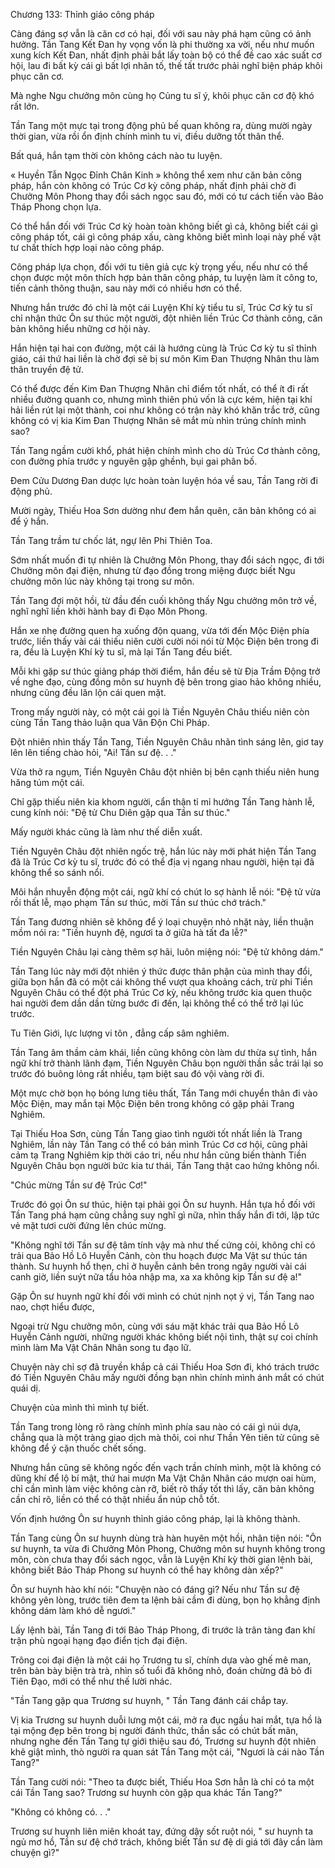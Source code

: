 




Chương 133: Thỉnh giáo công pháp


Càng đáng sợ vẫn là căn cơ có hại, đối với sau này phá hạm cũng có ảnh hưởng. Tần Tang Kết Đan hy vọng vốn là phi thường xa vời, nếu như muốn xung kích Kết Đan, nhất định phải bắt lấy toàn bộ có thể đề cao xác suất cơ hội, lau đi bất kỳ cái gì bất lợi nhân tố, thế tất trước phải nghĩ biện pháp khôi phục căn cơ.

Mà nghe Ngu chưởng môn cùng họ Củng tu sĩ ý, khôi phục căn cơ độ khó rất lớn.

Tần Tang một mực tại trong động phủ bế quan không ra, dùng mười ngày thời gian, vừa rồi ổn định chính mình tu vi, điều dưỡng tốt thân thể.

Bất quá, hắn tạm thời còn không cách nào tu luyện.

« Huyền Tẫn Ngọc Đỉnh Chân Kinh » không thể xem như căn bản công pháp, hắn còn không có Trúc Cơ kỳ công pháp, nhất định phải chờ đi Chưởng Môn Phong thay đổi sách ngọc sau đó, mới có tư cách tiến vào Bảo Tháp Phong chọn lựa.

Có thể hắn đối với Trúc Cơ kỳ hoàn toàn không biết gì cả, không biết cái gì công pháp tốt, cái gì công pháp xấu, càng không biết mình loại này phế vật tư chất thích hợp loại nào công pháp.

Công pháp lựa chọn, đối với tu tiên giả cực kỳ trọng yếu, nếu như có thể chọn được một môn thích hợp bản thân công pháp, tu luyện làm ít công to, tiến cảnh thông thuận, sau này mới có nhiều hơn có thể.

Nhưng hắn trước đó chỉ là một cái Luyện Khí kỳ tiểu tu sĩ, Trúc Cơ kỳ tu sĩ chỉ nhận thức Ôn sư thúc một người, đột nhiên liền Trúc Cơ thành công, căn bản không hiểu những cơ hội này.

Hắn hiện tại hai con đường, một cái là hướng cùng là Trúc Cơ kỳ tu sĩ thỉnh giáo, cái thứ hai liền là chờ đợi sẽ bị sư môn Kim Đan Thượng Nhân thu làm thân truyền đệ tử.

Có thể được đến Kim Đan Thượng Nhân chỉ điểm tốt nhất, có thể ít đi rất nhiều đường quanh co, nhưng mình thiên phú vốn là cực kém, hiện tại khí hải liền rút lại một thành, coi như không có trận này khó khăn trắc trở, cũng không có vị kia Kim Đan Thượng Nhân sẽ mắt mù nhìn trúng chính mình sao?

Tần Tang ngầm cười khổ, phát hiện chính mình cho dù Trúc Cơ thành công, con đường phía trước y nguyên gập ghềnh, bụi gai phân bố.

Đem Cửu Dương Đan dược lực hoàn toàn luyện hóa về sau, Tần Tang rời đi động phủ.

Mười ngày, Thiếu Hoa Sơn dường như đem hắn quên, căn bản không có ai để ý hắn.

Tần Tang trầm tư chốc lát, ngự lên Phi Thiên Toa.

Sớm nhất muốn đi tự nhiên là Chưởng Môn Phong, thay đổi sách ngọc, đi tới Chưởng môn đại điện, nhưng từ đạo đồng trong miệng được biết Ngu chưởng môn lúc này không tại trong sư môn.

Tần Tang đợi một hồi, từ đầu đến cuối không thấy Ngu chưởng môn trở về, nghĩ nghĩ liền khởi hành bay đi Đạo Môn Phong.

Hắn xe nhẹ đường quen hạ xuống độn quang, vừa tới đến Mộc Điện phía trước, liền thấy vài cái thiếu niên cười cười nói nói từ Mộc Điện bên trong đi ra, đều là Luyện Khí kỳ tu sĩ, mà lại Tần Tang đều biết.

Mỗi khi gặp sư thúc giảng pháp thời điểm, hắn đều sẽ từ Địa Trầm Động trở về nghe đạo, cùng đồng môn sư huynh đệ bên trong giao hảo không nhiều, nhưng cũng đều lăn lộn cái quen mặt.

Trong mấy người này, có một cái gọi là Tiền Nguyên Châu thiếu niên còn cùng Tần Tang thảo luận qua Vân Độn Chi Pháp.

Đột nhiên nhìn thấy Tần Tang, Tiền Nguyên Châu nhãn tình sáng lên, giơ tay lên lên tiếng chào hỏi, "Ai! Tần sư đệ. . ."

Vừa thở ra ngụm, Tiền Nguyên Châu đột nhiên bị bên cạnh thiếu niên hung hăng túm một cái.

Chỉ gặp thiếu niên kia khom người, cẩn thận tỉ mỉ hướng Tần Tang hành lễ, cung kính nói: "Đệ tử Chu Diên gặp qua Tần sư thúc."

Mấy người khác cũng là làm như thế diễn xuất.

Tiền Nguyên Châu đột nhiên ngốc trệ, hắn lúc này mới phát hiện Tần Tang đã là Trúc Cơ kỳ tu sĩ, trước đó có thể địa vị ngang nhau người, hiện tại đã không thể so sánh nổi.

Môi hắn nhuyễn động một cái, ngữ khí có chút lo sợ hành lễ nói: "Đệ tử vừa rồi thất lễ, mạo phạm Tần sư thúc, mời Tần sư thúc chớ trách."

Tần Tang đương nhiên sẽ không để ý loại chuyện nhỏ nhặt này, liền thuận mồm nói ra: "Tiền huynh đệ, ngươi ta ở giữa hà tất đa lễ?"

Tiền Nguyên Châu lại càng thêm sợ hãi, luôn miệng nói: "Đệ tử không dám."

Tần Tang lúc này mới đột nhiên ý thức được thân phận của mình thay đổi, giữa bọn hắn đã có một cái không thể vượt qua khoảng cách, trừ phi Tiền Nguyên Châu có thể đột phá Trúc Cơ kỳ, nếu không trước kia quen thuộc hai người đem dần dần từng bước đi đến, lại không thể có thể trở lại lúc trước.

Tu Tiên Giới, lực lượng vi tôn , đẳng cấp sâm nghiêm.

Tần Tang âm thầm cảm khái, liền cũng không còn làm dư thừa sự tình, hắn ngữ khí trở thành lãnh đạm, Tiền Nguyên Châu bọn người thần sắc trái lại so trước đó buông lỏng rất nhiều, tạm biệt sau đó vội vàng rời đi.

Một mực chờ bọn họ bóng lưng tiêu thất, Tần Tang mới chuyển thân đi vào Mộc Điện, may mắn tại Mộc Điện bên trong không có gặp phải Trang Nghiêm.

Tại Thiếu Hoa Sơn, cùng Tần Tang giao tình người tốt nhất liền là Trang Nghiêm, lần này Tần Tang có thể có bán mình Trúc Cơ cơ hội, cũng phải cảm tạ Trang Nghiêm kịp thời cáo tri, nếu như hắn cũng biến thành Tiền Nguyên Châu bọn người bức kia tư thái, Tần Tang thật cao hứng không nổi.

"Chúc mừng Tần sư đệ Trúc Cơ!"

Trước đó gọi Ôn sư thúc, hiện tại phải gọi Ôn sư huynh. Hắn tựa hồ đối với Tần Tang phá hạm cũng chẳng suy nghĩ gì nữa, nhìn thấy hắn đi tới, lập tức vẻ mặt tươi cười đứng lên chúc mừng.

"Không nghĩ tới Tần sư đệ tâm tính vậy mà như thế cứng cỏi, không chỉ có trải qua Bảo Hồ Lô Huyễn Cảnh, còn thu hoạch được Ma Vật sư thúc tán thành. Sư huynh hổ thẹn, chỉ ở huyễn cảnh bên trong ngây người vài cái canh giờ, liền suýt nữa tẩu hỏa nhập ma, xa xa không kịp Tần sư đệ a!"

Gặp Ôn sư huynh ngữ khí đối với mình có chút nịnh nọt ý vị, Tần Tang nao nao, chợt hiểu được,

Ngoại trừ Ngu chưởng môn, cùng với sáu mặt khác trải qua Bảo Hồ Lô Huyễn Cảnh người, những người khác không biết nội tình, thật sự coi chính mình làm Ma Vật Chân Nhân song tu đạo lữ.

Chuyện này chỉ sợ đã truyền khắp cả cái Thiếu Hoa Sơn đi, khó trách trước đó Tiền Nguyên Châu mấy người đồng bạn nhìn chính mình ánh mắt có chút quái dị.

Chuyện của mình thì mình tự biết.

Tần Tang trong lòng rõ ràng chính mình phía sau nào có cái gì núi dựa, chẳng qua là một tràng giao dịch mà thôi, coi như Thần Yên tiên tử cũng sẽ không để ý cặn thuốc chết sống.

Nhưng hắn cũng sẽ không ngốc đến vạch trần chính mình, một là không có dũng khí để lộ bí mật, thứ hai mượn Ma Vật Chân Nhân cáo mượn oai hùm, chỉ cần mình làm việc không càn rỡ, biết rõ thấy tốt thì lấy, căn bản không cần chỉ rõ, liền có thể có thật nhiều ẩn núp chỗ tốt.

Vốn định hướng Ôn sư huynh thỉnh giáo công pháp, lại là không thành.

Tần Tang cùng Ôn sư huynh dùng trà hàn huyên một hồi, nhân tiện nói: "Ôn sư huynh, ta vừa đi Chưởng Môn Phong, Chưởng môn sư huynh không trong môn, còn chưa thay đổi sách ngọc, vẫn là Luyện Khí kỳ thời gian lệnh bài, không biết Bảo Tháp Phong sư huynh có thể hay không dàn xếp?"

Ôn sư huynh hào khí nói: "Chuyện nào có đáng gì? Nếu như Tần sư đệ không yên lòng, trước tiên đem ta lệnh bài cầm đi dùng, bọn họ khẳng định không dám làm khó dễ ngươi."

Lấy lệnh bài, Tần Tang đi tới Bảo Tháp Phong, đi trước là trân tàng đan khí trận phù ngoại hạng đạo điển tịch đại điện.

Trông coi đại điện là một cái họ Trương tu sĩ, chính dựa vào ghế mê man, trên bàn bày biện trà trà, nhìn số tuổi đã không nhỏ, đoán chừng đã bỏ đi Tiên Đạo, mới có thể như thế lười nhác.

"Tần Tang gặp qua Trương sư huynh, " Tần Tang đánh cái chắp tay.

Vị kia Trương sư huynh duỗi lưng một cái, mở ra đục ngầu hai mắt, tựa hồ là tại mộng đẹp bên trong bị người đánh thức, thần sắc có chút bất mãn, nhưng nghe đến Tần Tang tự giới thiệu sau đó, Trương sư huynh đột nhiên khẽ giật mình, thò người ra quan sát Tần Tang một cái, "Ngươi là cái nào Tần Tang?"

Tần Tang cười nói: "Theo ta được biết, Thiếu Hoa Sơn hẳn là chỉ có ta một cái Tần Tang sao? Trương sư huynh còn gặp qua khác Tần Tang?"

"Không có không có. . ."

Trương sư huynh liên miên khoát tay, đứng dậy sốt ruột nói, " sư huynh ta ngủ mơ hồ, Tần sư đệ chớ trách, không biết Tần sư đệ di giá tới đây cần làm chuyện gì?"




